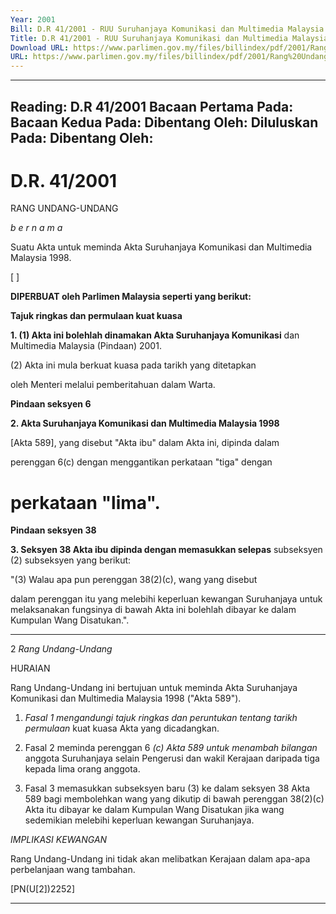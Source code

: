 ```yaml
---
Year: 2001
Bill: D.R 41/2001 - RUU Suruhanjaya Komunikasi dan Multimedia Malaysia (Pindaan) 2001 (Lulus)
Title: D.R 41/2001 - RUU Suruhanjaya Komunikasi dan Multimedia Malaysia (Pindaan) 2001 (Lulus)
Download URL: https://www.parlimen.gov.my/files/billindex/pdf/2001/Rang%20Undang-Undang%20DR%2041.pdf
URL: https://www.parlimen.gov.my/files/billindex/pdf/2001/Rang%20Undang-Undang%20DR%2041.pdf
---
```

---
Reading:
D.R 41/2001
Bacaan Pertama Pada:
Bacaan Kedua Pada:
Dibentang Oleh:
Diluluskan Pada:
Dibentang Oleh:
---

# D.R. 41/2001

RANG UNDANG-UNDANG

_b e r n a m a_

Suatu Akta untuk meminda Akta Suruhanjaya Komunikasi dan
Multimedia Malaysia 1998.

[ ]

**DIPERBUAT oleh Parlimen Malaysia seperti yang berikut:**

**Tajuk ringkas dan permulaan kuat kuasa**

**1. (1) Akta ini bolehlah dinamakan Akta Suruhanjaya Komunikasi**
dan Multimedia Malaysia (Pindaan) 2001.

(2) Akta ini mula berkuat kuasa pada tarikh yang ditetapkan

oleh Menteri melalui pemberitahuan dalam Warta.

**Pindaan seksyen 6**

**2. Akta Suruhanjaya Komunikasi dan Multimedia Malaysia 1998**

[Akta 589], yang disebut "Akta ibu" dalam Akta ini, dipinda dalam

perenggan 6(c) dengan menggantikan perkataan "tiga" dengan
# perkataan "lima".

**Pindaan seksyen 38**

**3. Seksyen 38 Akta ibu dipinda dengan memasukkan selepas**
subseksyen (2) subseksyen yang berikut:

"(3) Walau apa pun perenggan 38(2)(c), wang yang disebut

dalam perenggan itu yang melebihi keperluan kewangan
Suruhanjaya untuk melaksanakan fungsinya di bawah Akta ini
bolehlah dibayar ke dalam Kumpulan Wang Disatukan.".


-----

2 _Rang Undang-Undang_

HURAIAN

Rang Undang-Undang ini bertujuan untuk meminda Akta Suruhanjaya Komunikasi
dan Multimedia Malaysia 1998 ("Akta 589").

1. _Fasal 1 mengandungi tajuk ringkas dan peruntukan tentang tarikh permulaan_
kuat kuasa Akta yang dicadangkan.

2. Fasal 2 meminda perenggan 6 _(c) Akta 589 untuk menambah bilangan_
anggota Suruhanjaya selain Pengerusi dan wakil Kerajaan daripada tiga kepada
lima orang anggota.

3. Fasal 3 memasukkan subseksyen baru (3) ke dalam seksyen 38 Akta 589
bagi membolehkan wang yang dikutip di bawah perenggan 38(2)(c) Akta itu
dibayar ke dalam Kumpulan Wang Disatukan jika wang sedemikian melebihi
keperluan kewangan Suruhanjaya.

_IMPLIKASI_ _KEWANGAN_

Rang Undang-Undang ini tidak akan melibatkan Kerajaan dalam apa-apa
perbelanjaan wang tambahan.

[PN(U[2])2252]


-----

